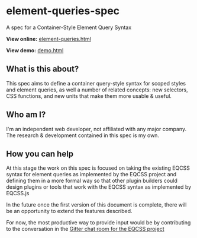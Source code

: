 # element-queries-spec

A spec for a Container-Style Element Query Syntax

**View online:** [element-queries.html](https://tomhodgins.github.io/element-queries-spec/element-queries.html)

**View demo:** [demo.html](https://tomhodgins.github.io/element-queries-spec/demo.html)

## What is this about?

This spec aims to define a container query-style syntax for scoped styles and element queries, as well a number of related concepts: new selectors, CSS functions, and new units that make them more usable & useful.

## Who am I?

I'm an independent web developer, not affiliated with any major company. The research & development contained in this spec is my own.

## How you can help

At this stage the work on this spec is focused on taking the existing EQCSS syntax for element queries as implemented by the EQCSS project and defining them in a more formal way so that other plugin builders could design plugins or tools that work with the EQCSS syntax as implemented by EQCSS.js

In the future once the first version of this document is complete, there will be an opportunity to extend the features described.

For now, the most productive way to provide input would be by contributing to the conversation in the [Gitter chat room for the EQCSS project](https://gitter.im/eqcss/eqcss)